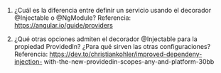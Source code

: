 
1. ¿Cuál es la diferencia entre definir un servicio usando el decorador @Injectable o @NgModule? Referencia: https://angular.io/guide/providers



2. ¿Qué otras opciones admiten el decorador @Injectable para la propiedad ProvidedIn? ¿Para qué sirven las otras configuraciones? Referencia: https://dev.to/christiankohler/improved-dependeny-injection- with-the-new-providedin-scopes-any-and-platform-30bb